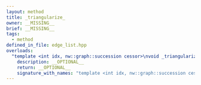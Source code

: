 ```yaml
---
layout: method
title: _triangularize_
owner: __MISSING__
brief: __MISSING__
tags:
  - method
defined_in_file: edge_list.hpp
overloads:
  "template <int idx, nw::graph::succession cessor>\nvoid _triangularize_()":
    description: __OPTIONAL__
    return: __OPTIONAL__
    signature_with_names: "template <int idx, nw::graph::succession cessor>\nvoid _triangularize_()"
---
```

